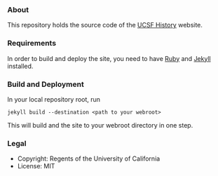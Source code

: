 ### About 

This repository holds the source code of the [UCSF History](http://history.library.ucsf.edu) website.

### Requirements

In order to build and deploy the site, you need to have [Ruby](https://www.ruby-lang.org/) and [Jekyll](http://jekyllrb.com/) installed.

### Build and Deployment

In your local repository root, run

```
jekyll build --destination <path to your webroot>
```

This will build and the site to your webroot directory in one step.

### Legal

* Copyright: Regents of the University of California
* License: MIT

